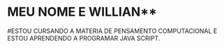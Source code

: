# MEU NOME E WILLIAN**
#ESTOU CURSANDO A MATERIA DE PENSAMENTO COMPUTACIONAL E ESTOU APRENDENDO A PROGRAMAR JAVA SCRIPT.
